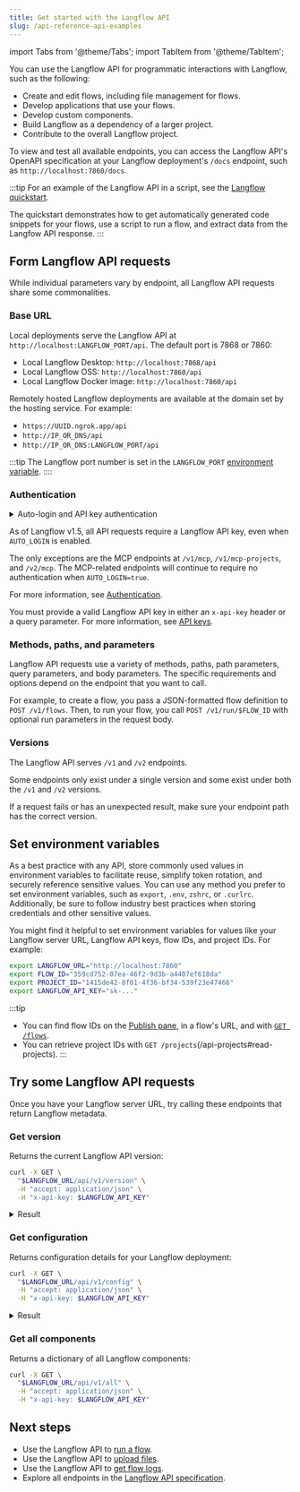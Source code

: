 ```yaml
---
title: Get started with the Langflow API
slug: /api-reference-api-examples
---
```


import Tabs from '@theme/Tabs';
import TabItem from '@theme/TabItem';

You can use the Langflow API for programmatic interactions with Langflow, such as the following:

* Create and edit flows, including file management for flows.
* Develop applications that use your flows.
* Develop custom components.
* Build Langflow as a dependency of a larger project.
* Contribute to the overall Langflow project.

To view and test all available endpoints, you can access the Langflow API's OpenAPI specification at your Langflow deployment's `/docs` endpoint, such as `http://localhost:7860/docs`.

:::tip
For an example of the Langflow API in a script, see the [Langflow quickstart](/get-started-quickstart).

The quickstart demonstrates how to get automatically generated code snippets for your flows, use a script to run a flow, and extract data from the Langfow API response.
:::

## Form Langflow API requests

While individual parameters vary by endpoint, all Langflow API requests share some commonalities.

### Base URL

Local deployments serve the Langflow API at `http://localhost:LANGFLOW_PORT/api`.
The default port is 7868 or 7860:

* Local Langflow Desktop: `http://localhost:7868/api`
* Local Langflow OSS: `http://localhost:7860/api`
* Local Langflow Docker image: `http://localhost:7860/api`

Remotely hosted Langflow deployments are available at the domain set by the hosting service.
For example:

* `https://UUID.ngrok.app/api`
* `http://IP_OR_DNS/api`
* `http://IP_OR_DNS:LANGFLOW_PORT/api`

:::tip
The Langflow port number is set in the `LANGFLOW_PORT` [environment variable](/environment-variables).
::::

### Authentication

<details closed>
<summary>Auto-login and API key authentication</summary>
Prior to Langflow v1.5, when `AUTO_LOGIN` was enabled with `AUTO_LOGIN=true`, Langflow automatically logged users in as a superuser without requiring authentication, and API requests could be made without a Langflow API key.

If you set `SKIP_AUTH_AUTO_LOGIN=true`, authentication will be skipped entirely, and API requests will not require a Langflow API key, regardless of the `AUTO_LOGIN` setting.

</details>

As of Langflow v1.5, all API requests require a Langflow API key, even when `AUTO_LOGIN` is enabled.

The only exceptions are the MCP endpoints at `/v1/mcp`, `/v1/mcp-projects`, and `/v2/mcp`.
The MCP-related endpoints will continue to require no authentication when `AUTO_LOGIN=true`.

For more information, see [Authentication](/configuration-authentication).

You must provide a valid Langflow API key in either an `x-api-key` header or a query parameter.
For more information, see [API keys](/configuration-api-keys).

### Methods, paths, and parameters

Langflow API requests use a variety of methods, paths, path parameters, query parameters, and body parameters.
The specific requirements and options depend on the endpoint that you want to call.

For example, to create a flow, you pass a JSON-formatted flow definition to `POST /v1/flows`.
Then, to run your flow, you call `POST /v1/run/$FLOW_ID` with optional run parameters in the request body.

### Versions

The Langflow API serves `/v1` and `/v2` endpoints.

Some endpoints only exist under a single version and some exist under both the `/v1` and `/v2` versions.

If a request fails or has an unexpected result, make sure your endpoint path has the correct version.

## Set environment variables

As a best practice with any API, store commonly used values in environment variables to facilitate reuse, simplify token rotation, and securely reference sensitive values.
You can use any method you prefer to set environment variables, such as `export`, `.env`, `zshrc`, or `.curlrc`.
Additionally, be sure to follow industry best practices when storing credentials and other sensitive values.

You might find it helpful to set environment variables for values like your Langflow server URL, Langflow API keys, flow IDs, and project IDs.
For example:

```bash
export LANGFLOW_URL="http://localhost:7860"
export FLOW_ID="359cd752-07ea-46f2-9d3b-a4407ef618da"
export PROJECT_ID="1415de42-8f01-4f36-bf34-539f23e47466"
export LANGFLOW_API_KEY="sk-..."
```

:::tip
- You can find flow IDs on the [Publish pane](/concepts-publish), in a flow's URL, and with [`GET /flows`](/api-flows#read-flows).
- You can retrieve project IDs with `GET /projects`(/api-projects#read-projects).
:::

## Try some Langflow API requests

Once you have your Langflow server URL, try calling these endpoints that return Langflow metadata.

### Get version

Returns the current Langflow API version:

```bash
curl -X GET \
  "$LANGFLOW_URL/api/v1/version" \
  -H "accept: application/json" \
  -H "x-api-key: $LANGFLOW_API_KEY"
```

<details>
<summary>Result</summary>
```text
{
    "version": "1.1.1",
    "main_version": "1.1.1",
    "package": "Langflow"
}
```
</details>

### Get configuration

Returns configuration details for your Langflow deployment:

```bash
curl -X GET \
  "$LANGFLOW_URL/api/v1/config" \
  -H "accept: application/json" \
  -H "x-api-key: $LANGFLOW_API_KEY"
```

<details>
<summary>Result</summary>
```json
{
  "feature_flags": {
    "mvp_components": false
  },
  "frontend_timeout": 0,
  "auto_saving": true,
  "auto_saving_interval": 1000,
  "health_check_max_retries": 5,
  "max_file_size_upload": 100
}
```
</details>

### Get all components

Returns a dictionary of all Langflow components:

```bash
curl -X GET \
  "$LANGFLOW_URL/api/v1/all" \
  -H "accept: application/json" \
  -H "x-api-key: $LANGFLOW_API_KEY"
```

## Next steps

- Use the Langflow API to [run a flow](/api-flows-run).
- Use the Langflow API to [upload files](/api-files).
- Use the Langflow API to [get flow logs](/api-logs).
- Explore all endpoints in the [Langflow API specification](/api).